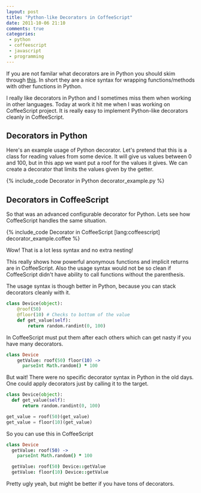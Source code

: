 ```yaml
---
layout: post
title: "Python-like Decorators in CoffeeScript"
date: 2011-10-06 21:10
comments: true
categories:
 - python
 - coffeescript
 - javascript
 - programming
---
```



If you are not familar what decorators are in Python you should skim through
[this](http://wiki.python.org/moin/PythonDecorators). In short they are a nice
syntax for wrapping functions/methods with other functions in Python.

I really like decorators in Python and I sometimes miss them when working in
other languages. Today at work it hit me when I was working on CoffeeScript
project. It is really easy to implement Python-like decorators cleanly in
CoffeeScript.

## Decorators in Python

Here's an example usage of Python decorator. Let's pretend that this is a
class for reading values from some device. It will give us values between 0 and
100, but in this app we want put a roof for the values it gives. We can create
a decorator that limits the values given by the getter.

{% include_code Decorator in Python  decorator_example.py %}

## Decorators in CoffeeScript

So that was an advanced configurable decorator for Python. Lets see how
CoffeeScript handles the same situation.


{%  include_code Decorator in CoffeeScript [lang:coffeescript] decorator_example.coffee %}

Wow! That is a lot less syntax and no extra nesting!

This really shows how powerful anonymous functions and implicit returns are in
CoffeeScript.  Also the usage syntax would not be so clean if CoffeeScript
didn't have ability to call functions without the parenthesis.

The usage syntax is though better in Python, because you can stack decorators
cleanly with it.

``` python Stacking decorators in Python
class Device(object):
    @roof(50)
    @floor(10) # Checks to bottom of the value
    def get_value(self):
        return random.randint(0, 100)
```


In CoffeeScript must put them after each others which can get nasty if you have
many decorators.


``` coffeescript Piping decorators in CoffeeScript
class Device
    getValue: roof(50) floor(10) ->
      parseInt Math.random() * 100
```

But wait! There were no specific decorator syntax in Python in the old days.
One could apply decorators just by calling it to the target.


``` python Oldschool decorator usage
class Device(object):
  def get_value(self):
      return random.randint(0, 100)

get_value = roof(50)(get_value)
get_value = floor(10)(get_value)
```

So you can use this in CoffeeScript

``` coffeescript Piping decorators in CoffeeScript
class Device
  getValue: roof(50) ->
    parseInt Math.random() * 100

  getValue: roof(50) Device::getValue
  getValue: floor(10) Device::getValue

```

Pretty ugly yeah, but might be better if you have tons of decorators.






